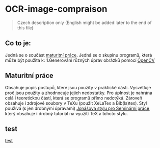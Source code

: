 # OCR-image-compraison
>Czech description only (English might be added later to the end of this file)
## Co to je:
Jedná se o součást [maturitní práce][3]. Jedná se o skupinu programů, která může být použita k:
1.Generování různých úprav obrázků pomocí [OpenCV][2]

## Maturitní práce
Obsahuje popis postupů, které jsou použity v praktické části. Vysvětluje proč jsou použity a zhodnocuje jejich nedostatky.
Pro úplnost je nahrána celá i teoretickou částí, která se programů přímo nedotýká. Zároveň obsahuje i zdrojové soubory v TeXu (použit XeLaTex a Bib(la)tex). Styl používá (s jen drobnými úpravami) [Jonášova stylu pro Seminární práce][1], který obsahuje i drobný tutoriál na využití TeX a tohoto stylu.

## test
[test][4]

[1]:https://github.com/JoHavel/Maturitni-Seminarni-Prace
[2]:https://opencv.org/
[3]:https://github.com/AmbryTheBlue/OCR-image-compraison#Maturitní_práce
[4]:https://github.com/AmbryTheBlue/OCR-image-compraison#test
